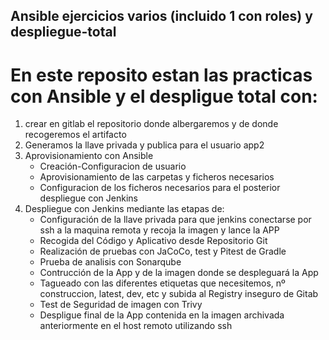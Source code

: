 ## Ansible ejercicios varios (incluido 1 con roles) y despliegue-total
# En este reposito estan las practicas con Ansible y el despligue total con:
1. crear en gitlab el repositorio donde albergaremos y de donde recogeremos el artifacto
2. Generamos la llave privada y publica para el usuario app2
3. Aprovisionamiento con Ansible
   - Creación-Configuracion de usuario
   - Aprovisionamiento de las carpetas y ficheros necesarios
   - Configuracion de los ficheros necesarios para el posterior despliegue con Jenkins
4. Despliegue con Jenkins mediante las etapas de:
   - Configuración de la llave privada para que jenkins conectarse por ssh a la maquina remota y recoja la imagen y lance la APP
   - Recogida del Código y Aplicativo desde Repositorio Git
   - Realización de pruebas con JaCoCo, test y Pitest de Gradle
   - Prueba de analisis con Sonarqube
   - Contrucción de la App y de la imagen donde se despleguará la App
   - Tagueado con las diferentes etiquetas que necesitemos, nº construccion, latest, dev, etc y subida al Registry inseguro de Gitab
   - Test de Seguridad de imagen con Trivy
   - Despligue final de la App contenida en la imagen archivada anteriormente en el host remoto utilizando ssh